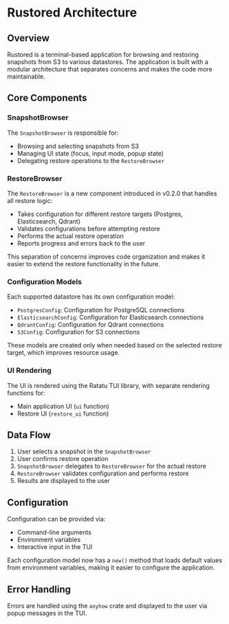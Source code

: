 # Rustored Architecture

## Overview

Rustored is a terminal-based application for browsing and restoring snapshots from S3 to various datastores. The application is built with a modular architecture that separates concerns and makes the code more maintainable.

## Core Components

### SnapshotBrowser

The `SnapshotBrowser` is responsible for:

- Browsing and selecting snapshots from S3
- Managing UI state (focus, input mode, popup state)
- Delegating restore operations to the `RestoreBrowser`

### RestoreBrowser

The `RestoreBrowser` is a new component introduced in v0.2.0 that handles all restore logic:

- Takes configuration for different restore targets (Postgres, Elasticsearch, Qdrant)
- Validates configurations before attempting restore
- Performs the actual restore operation
- Reports progress and errors back to the user

This separation of concerns improves code organization and makes it easier to extend the restore functionality in the future.

### Configuration Models

Each supported datastore has its own configuration model:

- `PostgresConfig`: Configuration for PostgreSQL connections
- `ElasticsearchConfig`: Configuration for Elasticsearch connections
- `QdrantConfig`: Configuration for Qdrant connections
- `S3Config`: Configuration for S3 connections

These models are created only when needed based on the selected restore target, which improves resource usage.

### UI Rendering

The UI is rendered using the Ratatu TUI library, with separate rendering functions for:

- Main application UI (`ui` function)
- Restore UI (`restore_ui` function)

## Data Flow

1. User selects a snapshot in the `SnapshotBrowser`
2. User confirms restore operation
3. `SnapshotBrowser` delegates to `RestoreBrowser` for the actual restore
4. `RestoreBrowser` validates configuration and performs restore
5. Results are displayed to the user

## Configuration

Configuration can be provided via:

- Command-line arguments
- Environment variables
- Interactive input in the TUI

Each configuration model now has a `new()` method that loads default values from environment variables, making it easier to configure the application.

## Error Handling

Errors are handled using the `anyhow` crate and displayed to the user via popup messages in the TUI.
